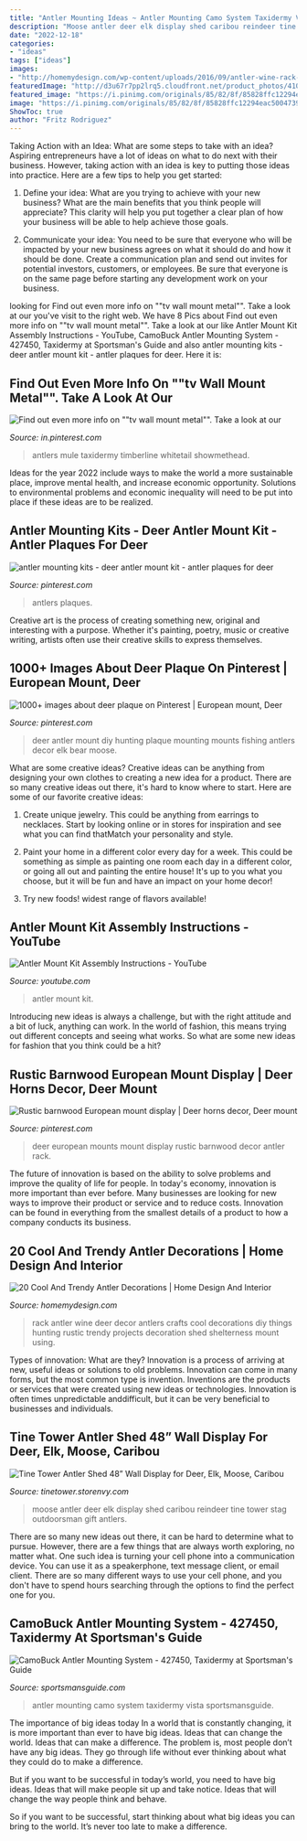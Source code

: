 ```yaml
---
title: "Antler Mounting Ideas ~ Antler Mounting Camo System Taxidermy Vista Sportsmansguide"
description: "Moose antler deer elk display shed caribou reindeer tine tower stag outdoorsman gift antlers"
date: "2022-12-18"
categories:
- "ideas"
tags: ["ideas"]
images:
- "http://homemydesign.com/wp-content/uploads/2016/09/antler-wine-rack-ideas.jpg"
featuredImage: "http://d3u67r7pp2lrq5.cloudfront.net/product_photos/41023365/TT-Product-0336-042116_original.jpg"
featured_image: "https://i.pinimg.com/originals/85/82/8f/85828ffc12294eac5004739f1cf5fea7.jpg"
image: "https://i.pinimg.com/originals/85/82/8f/85828ffc12294eac5004739f1cf5fea7.jpg"
ShowToc: true
author: "Fritz Rodriguez"
---
```



Taking Action with an Idea: What are some steps to take with an idea?
Aspiring entrepreneurs have a lot of ideas on what to do next with their business. However, taking action with an idea is key to putting those ideas into practice. Here are a few tips to help you get started:
1. Define your idea: What are you trying to achieve with your new business? What are the main benefits that you think people will appreciate? This clarity will help you put together a clear plan of how your business will be able to help achieve those goals.

2. Communicate your idea: You need to be sure that everyone who will be impacted by your new business agrees on what it should do and how it should be done. Create a communication plan and send out invites for potential investors, customers, or employees. Be sure that everyone is on the same page before starting any development work on your business.


	

		
looking for Find out even more info on &quot;&quot;tv wall mount metal&quot;&quot;. Take a look at our you've visit to the right web. We have 8 Pics about Find out even more info on &quot;&quot;tv wall mount metal&quot;&quot;. Take a look at our like Antler Mount Kit Assembly Instructions - YouTube, CamoBuck Antler Mounting System - 427450, Taxidermy at Sportsman&#039;s Guide and also antler mounting kits - deer antler mount kit - antler plaques for deer. Here it is:
		
    
## Find Out Even More Info On &quot;&quot;tv Wall Mount Metal&quot;&quot;. Take A Look At Our

<img loading=lazy src="https://i.pinimg.com/originals/4d/0f/59/4d0f59e4905b8a193abe2310465afe2d.jpg" onerror="this.onerror=null;this.src='https://tse1.mm.bing.net/th?id=OIP._4FLIC5Bj6dAnmkNXTHB9AHaJ4&amp;pid=15.1';" alt="Find out even more info on &quot;&quot;tv wall mount metal&quot;&quot;. Take a look at our">

_Source: in.pinterest.com_

>antlers mule taxidermy timberline whitetail showmethead. 

	

Ideas for the year 2022 include ways to make the world a more sustainable place, improve mental health, and increase economic opportunity. Solutions to environmental problems and economic inequality will need to be put into place if these ideas are to be realized.

    
## Antler Mounting Kits - Deer Antler Mount Kit - Antler Plaques For Deer

<img loading=lazy src="https://i.pinimg.com/originals/85/82/8f/85828ffc12294eac5004739f1cf5fea7.jpg" onerror="this.onerror=null;this.src='https://tse3.mm.bing.net/th?id=OIP.E9NPHy_QuHXWle5_szVmcQHaHa&amp;pid=15.1';" alt="antler mounting kits - deer antler mount kit - antler plaques for deer">

_Source: pinterest.com_

>antlers plaques. 

	

Creative art is the process of creating something new, original and interesting with a purpose. Whether it's painting, poetry, music or creative writing, artists often use their creative skills to express themselves.

    
## 1000+ Images About Deer Plaque On Pinterest | European Mount, Deer

<img loading=lazy src="https://s-media-cache-ak0.pinimg.com/236x/6b/84/36/6b843678a89dd9c2e902e6a3aa574604.jpg" onerror="this.onerror=null;this.src='https://tse1.mm.bing.net/th?id=OIP.tT7vCPXhbWAYyv1eLBR90gHaJ2&amp;pid=15.1';" alt="1000+ images about deer plaque on Pinterest | European mount, Deer">

_Source: pinterest.com_

>deer antler mount diy hunting plaque mounting mounts fishing antlers decor elk bear moose. 

	

What are some creative ideas?
Creative ideas can be anything from designing your own clothes to creating a new idea for a product. There are so many creative ideas out there, it's hard to know where to start. Here are some of our favorite creative ideas:
1. Create unique jewelry. This could be anything from earrings to necklaces. Start by looking online or in stores for inspiration and see what you can find thatMatch your personality and style.

2. Paint your home in a different color every day for a week. This could be something as simple as painting one room each day in a different color, or going all out and painting the entire house! It's up to you what you choose, but it will be fun and have an impact on your home decor!

3. Try new foods! widest range of flavors available!

    
## Antler Mount Kit Assembly Instructions - YouTube

<img loading=lazy src="https://i.ytimg.com/vi/ex-o9KRrQ7g/maxresdefault.jpg" onerror="this.onerror=null;this.src='https://tse4.mm.bing.net/th?id=OIP.D01a7X8vISTlC-RDlyydNAHaEK&amp;pid=15.1';" alt="Antler Mount Kit Assembly Instructions - YouTube">

_Source: youtube.com_

>antler mount kit. 

	

Introducing new ideas is always a challenge, but with the right attitude and a bit of luck, anything can work. In the world of fashion, this means trying out different concepts and seeing what works. So what are some new ideas for fashion that you think could be a hit?

    
## Rustic Barnwood European Mount Display | Deer Horns Decor, Deer Mount

<img loading=lazy src="https://i.pinimg.com/originals/fa/f8/22/faf822b6e7b7d796604aad97a95da450.jpg" onerror="this.onerror=null;this.src='https://tse2.mm.bing.net/th?id=OIP.tfDxmapq7Y38KasPkl91lAHaJ4&amp;pid=15.1';" alt="Rustic barnwood European mount display | Deer horns decor, Deer mount">

_Source: pinterest.com_

>deer european mounts mount display rustic barnwood decor antler rack. 

	

The future of innovation is based on the ability to solve problems and improve the quality of life for people. In today's economy, innovation is more important than ever before. Many businesses are looking for new ways to improve their product or service and to reduce costs. Innovation can be found in everything from the smallest details of a product to how a company conducts its business.

    
## 20 Cool And Trendy Antler Decorations | Home Design And Interior

<img loading=lazy src="http://homemydesign.com/wp-content/uploads/2016/09/antler-wine-rack-ideas.jpg" onerror="this.onerror=null;this.src='https://tse4.mm.bing.net/th?id=OIP.PR6HnJYgHIWEKlmXg-bKVAHaNK&amp;pid=15.1';" alt="20 Cool And Trendy Antler Decorations | Home Design And Interior">

_Source: homemydesign.com_

>rack antler wine deer decor antlers crafts cool decorations diy things hunting rustic trendy projects decoration shed shelterness mount using. 

	

Types of innovation: What are they?
Innovation is a process of arriving at new, useful ideas or solutions to old problems. Innovation can come in many forms, but the most common type is invention. Inventions are the products or services that were created using new ideas or technologies. Innovation is often times unpredictable anddifficult, but it can be very beneficial to businesses and individuals.

    
## Tine Tower Antler Shed 48” Wall Display For Deer, Elk, Moose, Caribou

<img loading=lazy src="http://d3u67r7pp2lrq5.cloudfront.net/product_photos/41023365/TT-Product-0336-042116_original.jpg" onerror="this.onerror=null;this.src='https://tse1.mm.bing.net/th?id=OIP.J2erzfeNlRwPL1wNtDm5VQHaHa&amp;pid=15.1';" alt="Tine Tower Antler Shed 48” Wall Display for Deer, Elk, Moose, Caribou">

_Source: tinetower.storenvy.com_

>moose antler deer elk display shed caribou reindeer tine tower stag outdoorsman gift antlers. 

	

There are so many new ideas out there, it can be hard to determine what to pursue. However, there are a few things that are always worth exploring, no matter what. One such idea is turning your cell phone into a communication device. You can use it as a speakerphone, text message client, or email client. There are so many different ways to use your cell phone, and you don't have to spend hours searching through the options to find the perfect one for you.

    
## CamoBuck Antler Mounting System - 427450, Taxidermy At Sportsman&#039;s Guide

<img loading=lazy src="https://image.sportsmansguide.com/adimgs/l/4/427450_ts.jpg" onerror="this.onerror=null;this.src='https://tse2.mm.bing.net/th?id=OIP.cXyIXVngWK5OByKJUWEJdAHaHa&amp;pid=15.1';" alt="CamoBuck Antler Mounting System - 427450, Taxidermy at Sportsman&#039;s Guide">

_Source: sportsmansguide.com_

>antler mounting camo system taxidermy vista sportsmansguide. 

	

The importance of big ideas today
In a world that is constantly changing, it is more important than ever to have big ideas. Ideas that can change the world. Ideas that can make a difference.
The problem is, most people don’t have any big ideas. They go through life without ever thinking about what they could do to make a difference.

But if you want to be successful in today’s world, you need to have big ideas. Ideas that will make people sit up and take notice. Ideas that will change the way people think and behave.

So if you want to be successful, start thinking about what big ideas you can bring to the world. It’s never too late to make a difference.


